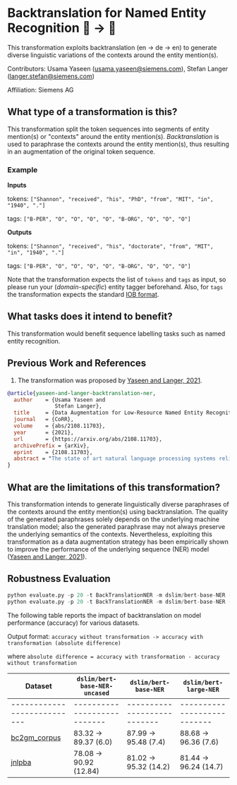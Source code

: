 # Backtranslation for Named Entity Recognition 🦓 ️→ 🐎
This transformation exploits backtranslation (en &rarr; de &rarr; en) to generate diverse linguistic variations of the contexts around the entity mention(s).

Contributors: Usama Yaseen (usama.yaseen@siemens.com), Stefan Langer (langer.stefan@siemens.com)

Affiliation: Siemens AG

## What type of a transformation is this?
This transformation split the token sequences into segments of entity mention(s) or "contexts" around the entity mention(s). *Backtranslation* is used to paraphrase the contexts around the entity mention(s), thus resulting in an augmentation of the original token sequence.

### Example

**Inputs**

tokens: `["Shannon", "received", "his", "PhD", "from", "MIT", "in", "1940", "."]`

tags: `["B-PER", "O", "O", "O", "O", "B-ORG", "O", "O", "O"]`

**Outputs**

tokens: `["Shannon", "received", "his", "doctorate", "from", "MIT", "in", "1940", "."]`

tags: `["B-PER", "O", "O", "O", "O", "B-ORG", "O", "O", "O"]`


Note that the transformation expects the list of `tokens` and `tags` as input, so please run your (*domain-specific*) entity tagger beforehand. Also, for `tags` the transformation expects the standard [IOB format](https://en.wikipedia.org/wiki/Inside%E2%80%93outside%E2%80%93beginning_(tagging)).


## What tasks does it intend to benefit?
This transformation would benefit sequence labelling tasks such as named entity recognition.

## Previous Work and References
1) The transformation was proposed by [Yaseen and Langer, 2021](https://arxiv.org/abs/2108.11703).

```bibtex
@article{yaseen-and-langer-backtranslation-ner,
  author    = {Usama Yaseen and
               Stefan Langer},
  title     = {Data Augmentation for Low-Resource Named Entity Recognition Using Backtranslation},
  journal   = {CoRR},
  volume    = {abs/2108.11703},
  year      = {2021},
  url       = {https://arxiv.org/abs/2108.11703},
  archivePrefix = {arXiv},
  eprint    = {2108.11703},
  abstract = "The state of art natural language processing systems relies on sizable training datasets to achieve high performance. Lack of such datasets in the specialized low resource domains lead to suboptimal performance. In this work, we adapt backtranslation to generate high quality and linguistically diverse synthetic data for low-resource named entity recognition. We perform experiments on two datasets from the materials science (MaSciP) and biomedical domains (S800). The empirical results demonstrate the effectiveness of our proposed augmentation strategy, particularly in the low-resource scenario."
}
```

## What are the limitations of this transformation?
This transformation intends to generate linguistically diverse paraphrases of the contexts around the entity mention(s) using backtranslation. The quality of the generated paraphrases solely depends on the underlying machine translation model; also the generated paraphrase may not always preserve the underlying semantics of the contexts.
Nevertheless, exploiting this transformation as a data augmentation strategy has been empirically shown to improve the performance of the underlying sequence (NER) model ([Yaseen and Langer, 2021](https://arxiv.org/abs/2108.11703)).


## Robustness Evaluation

```python
python evaluate.py -p 20 -t BackTranslationNER -m dslim/bert-base-NER -d bc2gm_corpus
python evaluate.py -p 20 -t BackTranslationNER -m dslim/bert-base-NER -d jnlpba
```

The following table reports the impact of backtranslation on model performance (accuracy) for various datasets.

Output format: `accuracy without transformation -> accuracy with transformation (absolute difference)`

where `absolute difference = accuracy with transformation - accuracy without transformation`

| Dataset                     | `dslim/bert-base-NER-uncased`          | `dslim/bert-base-NER`     | `dslim/bert-large-NER`     |
| --------------------------- | --------------------------- | --------------------------- | --------------------------- |
| --------------------------- | --------------------------- | --------------------------- | --------------------------- |
| [bc2gm_corpus](https://huggingface.co/datasets/bc2gm_corpus)              | 83.32 -> 89.37 (6.0)       | 87.99 -> 95.48 (7.4)   | 88.68 -> 96.36 (7.6)  |
| [jnlpba](https://huggingface.co/datasets/jnlpba)                          | 78.08 -> 90.92 (12.84)     | 81.02 -> 95.32 (14.2)  | 81.44 -> 96.24 (14.7) |
